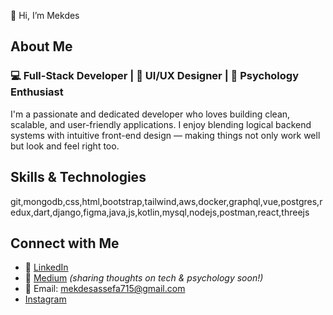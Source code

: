 

👋 Hi, I’m Mekdes



## About Me

### 💻 Full-Stack Developer | 🎨 UI/UX Designer | 🧠 Psychology Enthusiast

I'm a passionate and dedicated developer who loves building clean, scalable, and user-friendly applications. I enjoy blending logical backend systems with intuitive front-end design — making things not only work well but look and feel right too.

## Skills & Technologies

git,mongodb,css,html,bootstrap,tailwind,aws,docker,graphql,vue,postgres,redux,dart,django,figma,java,js,kotlin,mysql,nodejs,postman,react,threejs

## Connect with Me

- 💼 [LinkedIn](https://www.linkedin.com/in/mekdes-assefa-44b94a31b/) 
- 🧠 [Medium](https://medium.com/@mekdesassefa715) *(sharing thoughts on tech & psychology soon!)*
- 💌 Email: mekdesassefa715@gmail.com
- [Instagram](https://www.instagram.com/)
